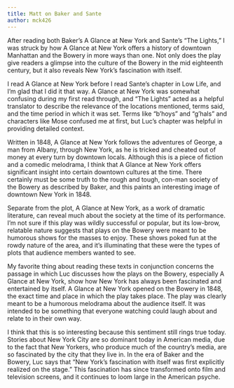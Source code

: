 ```yaml
---
title: Matt on Baker and Sante
author: mck426
---
```


After reading both Baker’s A Glance at New York and Sante’s “The Lights,” I was struck by how A Glance at New York offers a history of downtown Manhattan and the Bowery in more ways than one. Not only does the play give readers a glimpse into the culture of the Bowery in the mid eighteenth century, but it also reveals New York’s fascination with itself.

I read A Glance at New York before I read Sante’s chapter in Low Life, and I’m glad that I did it that way. A Glance at New York was somewhat confusing during my first read through, and “The Lights” acted as a helpful translator to describe the relevance of the locations mentioned, terms said, and the time period in which it was set. Terms like “b’hoys” and “g’hals” and characters like Mose confused me at first, but Luc’s chapter was helpful in providing detailed context.

Written in 1848, A Glance at New York follows the adventures of George, a man from Albany, through New York, as he is tricked and cheated out of money at every turn by downtown locals. Although this is a piece of fiction and a comedic melodrama, I think that A Glance at New York offers significant insight into certain downtown cultures at the time. There certainly must be some truth to the rough and tough, con-man society of the Bowery as described by Baker, and this paints an interesting image of downtown New York in 1848.

Separate from the plot, A Glance at New York, as a work of dramatic literature, can reveal much about the society at the time of its performance. I’m not sure if this play was wildly successful or popular, but its low-brow, relatable nature suggests that plays on the Bowery were meant to be humorous shows for the masses to enjoy. These shows poked fun at the rowdy nature of the area, and it’s illuminating that these were the types of plots that audience members wanted to see.  

My favorite thing about reading these texts in conjunction concerns the passage in which Luc discusses how the plays on the Bowery, especially A Glance at New York, show how New York has always been fascinated and entertained by itself. A Glance at New York opened on the Bowery in 1848, the exact time and place in which the play takes place. The play was clearly meant to be a humorous melodrama about the audience itself. It was intended to be something that everyone watching could laugh about and relate to in their own way.

I think that this is so interesting because this sentiment still rings true today. Stories about New York City are so dominant today in American media, due to the fact that New Yorkers, who produce much of the country’s media, are so fascinated by the city that they live in. In the era of Baker and the Bowery, Luc says that “New York’s fascination with itself was first explicitly realized on the stage.” This fascination has since transformed onto film and television screens, and it continues to loom large in the American psyche.  

